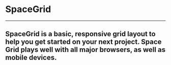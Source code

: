 # SpaceGrid
---
SpaceGrid is a basic, responsive grid layout to help you get started on your next project. Space Grid plays well with all major browsers, as well as mobile devices.
---

